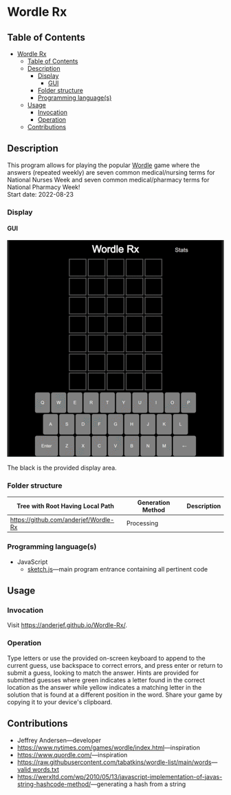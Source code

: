 # Wordle Rx

## Table of Contents

- [Wordle Rx](#wordle-rx)
  - [Table of Contents](#table-of-contents)
  - [Description](#description)
    - [Display](#display)
      - [GUI](#gui)
    - [Folder structure](#folder-structure)
    - [Programming language(s)](#programming-languages)
  - [Usage](#usage)
    - [Invocation](#invocation)
    - [Operation](#operation)
  - [Contributions](#contributions)

## Description

This program allows for playing the popular [Wordle](https://www.nytimes.com/games/wordle/index.html) game where the answers (repeated weekly) are seven common medical/nursing terms for National Nurses Week and seven common medical/pharmacy terms for National Pharmacy Week!  
Start date: 2022-08-23  

### Display

#### GUI

![The main game display responding to a sequence of varied window dimensions](Picture1.gif)

The black is the provided display area.

### Folder structure

| Tree with Root Having Local Path | Generation Method | Description |
| -------------------------------- | ----------------- | ----------- |
| <https://github.com/anderjef/Wordle-Rx> | Processing | <!-- --> |

### Programming language(s)

- JavaScript
  - [sketch.js](sketch.js)&mdash;main program entrance containing all pertinent code

## Usage

### Invocation

Visit <https://anderjef.github.io/Wordle-Rx/>.

### Operation

Type letters or use the provided on-screen keyboard to append to the current guess, use backspace to correct errors, and press enter or return to submit a guess, looking to match the answer. Hints are provided for submitted guesses where green indicates a letter found in the correct location as the answer while yellow indicates a matching letter in the solution that is found at a different position in the word. Share your game by copying it to your device's clipboard.

## Contributions

- Jeffrey Andersen&mdash;developer
- <https://www.nytimes.com/games/wordle/index.html>&mdash;inspiration
- <https://www.quordle.com/>&mdash;inspiration
- <https://raw.githubusercontent.com/tabatkins/wordle-list/main/words>&mdash;[valid words.txt](./valid%20words.txt)
- <https://werxltd.com/wp/2010/05/13/javascript-implementation-of-javas-string-hashcode-method/>&mdash;generating a hash from a string
